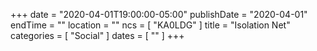 +++
date = "2020-04-01T19:00:00-05:00"
publishDate = "2020-04-01"
endTime = ""
location = ""
ncs = [ "KA0LDG" ]
title = "Isolation Net"
categories = [ "Social" ]
dates = [ "" ]
+++
